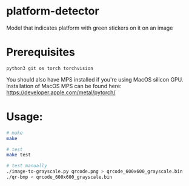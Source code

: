 # platform-detector
Model that indicates platform with green stickers on it on an image

# Prerequisites
```
python3 git os torch torchvision
```
You should also have MPS installed if you're using MacOS silicon GPU. Installation of MacOS MPS can be found here: https://developer.apple.com/metal/pytorch/

# Usage:
```bash
# make
make

# test
make test

# test manually
./image-to-grayscale.py qrcode.png > qrcode_600x600_grayscale.bin
./qr-bmp < qrcode_600x600_grayscale.bin
```

